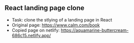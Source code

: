 ## React landing page clone

- Task: clone the stlying of a landing page in React
- Original page: https://www.calm.com/book
- Copied page on netlify: https://aquamarine-buttercream-686c15.netlify.app/
